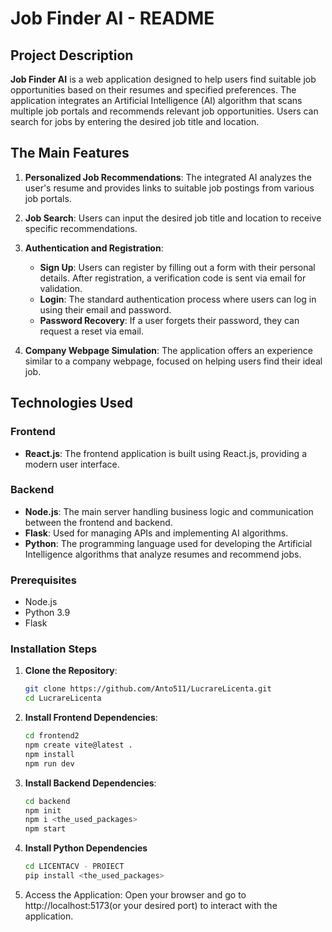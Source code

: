 # Job Finder AI - README

## Project Description

**Job Finder AI** is a web application designed to help users find suitable job opportunities based on their resumes and specified preferences. The application integrates an Artificial Intelligence (AI) algorithm that scans multiple job portals and recommends relevant job opportunities. Users can search for jobs by entering the desired job title and location.

## The Main Features

1. **Personalized Job Recommendations**: The integrated AI analyzes the user's resume and provides links to suitable job postings from various job portals.

2. **Job Search**: Users can input the desired job title and location to receive specific recommendations.

3. **Authentication and Registration**:
   - **Sign Up**: Users can register by filling out a form with their personal details. After registration, a verification code is sent via email for validation.
   - **Login**: The standard authentication process where users can log in using their email and password.
   - **Password Recovery**: If a user forgets their password, they can request a reset via email.

4. **Company Webpage Simulation**: The application offers an experience similar to a company webpage, focused on helping users find their ideal job.

## Technologies Used

### Frontend
- **React.js**: The frontend application is built using React.js, providing a modern user interface.

### Backend
- **Node.js**: The main server handling business logic and communication between the frontend and backend.
- **Flask**: Used for managing APIs and implementing AI algorithms.
- **Python**: The programming language used for developing the Artificial Intelligence algorithms that analyze resumes and recommend jobs.

### Prerequisites
- Node.js
- Python 3.9
- Flask

### Installation Steps

1. **Clone the Repository**:
   ```bash
   git clone https://github.com/Anto511/LucrareLicenta.git
   cd LucrareLicenta
   
2. **Install Frontend Dependencies**:
   ```bash
   cd frontend2
   npm create vite@latest .
   npm install
   npm run dev

4. **Install Backend Dependencies**:
   ```bash
   cd backend
   npm init
   npm i <the_used_packages>
   npm start

6. **Install Python Dependencies**
   ```bash
   cd LICENTACV - PROIECT
   pip install <the_used_packages>

8. Access the Application:
   Open your browser and go to http://localhost:5173(or your desired port) to interact with the application.

